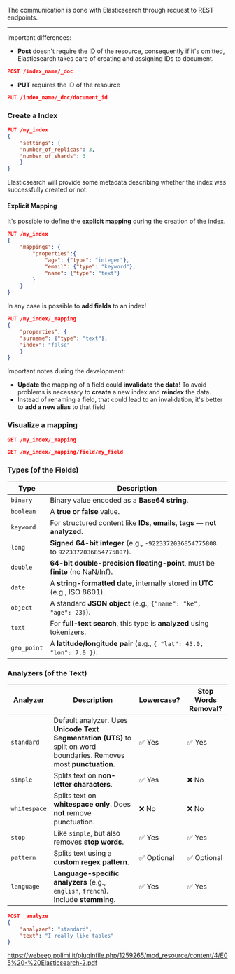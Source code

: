 The communication is done with Elasticsearch through request to REST endpoints.
***
Important differences:
- **Post** doesn't require the ID of the resource, consequently if it's omitted, Elasticsearch takes care of creating and assigning IDs to document.
``` json
POST /index_name/_doc
```
- **PUT** requires the ID of the resource
``` json
PUT /index_name/_doc/document_id
```

### Create a Index
``` json
PUT /my_index
{
	"settings": {
	"number_of_replicas": 3,
	"number_of_shards": 3
	}
}
```
Elasticsearch will provide some metadata describing whether the index was successfully created or not. 

#### Explicit Mapping 
It's possible to define the **explicit mapping** during the creation of the index.
``` json
PUT /my_index
{
	"mappings": {
		"properties":{
			"age": {"type": "integer"},
			"email": {"type": "keyword"},
			"name": {"type": "text"}
		}
	}
}
```
In any case is possible to **add fields** to an index!
``` json
PUT /my_index/_mapping
{
	"properties": {
	"surname": {"type": "text"},
	"index": "false"
	}
}
```
Important notes during the development:
- **Update** the mapping of a field could **invalidate the data**! To avoid problems is necessary to **create** a new index and **reindex** the data.
- Instead of renaming a field, that could lead to an invalidation, it's better to **add a new alias** to that field

### Visualize a mapping
``` json
GET /my_index/_mapping

GET /my_index/_mapping/field/my_field
```

### Types (of the Fields)

| **Type**    | **Description**                                                                    |
| ----------- | ---------------------------------------------------------------------------------- |
| `binary`    | Binary value encoded as a **Base64 string**.                                       |
| `boolean`   | A **true or false** value.                                                         |
| `keyword`   | For structured content like **IDs, emails, tags** — **not analyzed**.              |
| `long`      | **Signed 64-bit integer** (e.g., `-9223372036854775808` to `9223372036854775807`). |
| `double`    | **64-bit double-precision floating-point**, must be **finite** (no NaN/Inf).       |
| `date`      | A **string-formatted date**, internally stored in **UTC** (e.g., ISO 8601).        |
| `object`    | A standard **JSON object** (e.g., `{"name": "ke", "age": 23}`).                    |
| `text`      | For **full-text search**, this type is **analyzed** using tokenizers.              |
| `geo_point` | A **latitude/longitude pair** (e.g., `{ "lat": 45.0, "lon": 7.0 }`).               |

### Analyzers (of the Text)

| **Analyzer** | **Description**                                                                                                       | **Lowercase?** | **Stop Words Removal?** |
| ------------ | --------------------------------------------------------------------------------------------------------------------- | -------------- | ----------------------- |
| `standard`   | Default analyzer. Uses **Unicode Text Segmentation (UTS)** to split on word boundaries. Removes most **punctuation**. | ✅ Yes          | ✅ Yes                   |
| `simple`     | Splits text on **non-letter characters**.                                                                             | ✅ Yes          | ❌ No                    |
| `whitespace` | Splits text on **whitespace only**. Does **not** remove punctuation.                                                  | ❌ No           | ❌ No                    |
| `stop`       | Like `simple`, but also removes **stop words**.                                                                       | ✅ Yes          | ✅ Yes                   |
| `pattern`    | Splits text using a **custom regex pattern**.                                                                         | ✅ Optional     | ✅ Optional              |
| `language`   | **Language-specific analyzers** (e.g., `english`, `french`). Include **stemming**.                                    | ✅ Yes          | ✅ Yes                   |
``` json
POST _analyze
{
	"analyzer": "standard",
	"text": "I really like tables"
}
```
https://webeep.polimi.it/pluginfile.php/1259265/mod_resource/content/4/E05%20-%20Elasticsearch-2.pdf